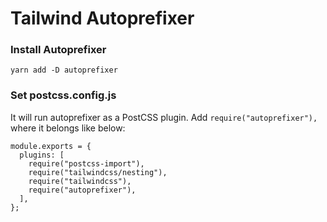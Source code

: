 # Tailwind Autoprefixer

### Install Autoprefixer

```
yarn add -D autoprefixer
```

### Set postcss.config.js

It will run autoprefixer as a PostCSS plugin. Add `require("autoprefixer"),` where it belongs like below:

```
module.exports = {
  plugins: [
    require("postcss-import"),
    require("tailwindcss/nesting"),
    require("tailwindcss"),
    require("autoprefixer"),
  ],
};
```
